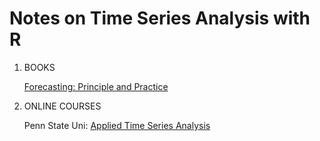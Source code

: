 # Notes on Time Series Analysis with R

1. BOOKS
  
    [Forecasting: Principle and Practice](https://otexts.com/fpp2/)
    
2. ONLINE COURSES
    
    Penn State Uni: [Applied Time Series Analysis](https://online.stat.psu.edu/stat510/)

